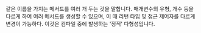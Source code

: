 같은 이름을 가지는 메서드를 여러 개 두는 것을 말합니다. 매개변수의 유형, 개수 등을 다르게 하여 여러 메서드를 생성할 수 있으며, 이 때 리턴 타입 및 접근 제어자를 다르게 변경이 가능하다. 이것은 컴파일 중에 발생하는 '정적' 다형성입니다.